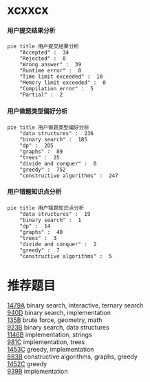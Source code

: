 # xcxxcx

<!-- tabs:start -->



#### **用户提交结果分析**

```mermaid
pie title 用户提交结果分析
    "Accepted" :  34
    "Rejected" :  0
    "Wrong answer" :  39
    "Runtime error" :  8
    "Time limit exceeded" :  10
    "Memory limit exceeded" :  0
    "Compilation error" :  5
    "Partial" :  2
```

#### **用户做题类型偏好分析**

```mermaid
pie title 用户做题类型偏好分析
    "data structures" :  236
    "binary search" :  185
    "dp" :  205
    "graphs" :  89
    "trees" :  25
    "divide and conquer" :  0
    "greedy" :  752
    "constructive algorithms" :  247
```
#### **用户错题知识点分析**

```mermaid
pie title 用户错题知识点分析
    "data structures" :  19
    "binary search" :  1
    "dp" :  14
    "graphs" :  40
    "trees" :  3
    "divide and conquer" :  2
    "greedy" :  7
    "constructive algorithms" :  5
```



<!-- tabs:end -->
# 推荐题目
[1479A](https://codeforces.com/contest/1479/problem/A)		binary search,
                        interactive,
                        ternary search		  
[940D](https://codeforces.com/contest/940/problem/D)		binary search,
                        implementation		  
[135B](https://codeforces.com/contest/135/problem/B)		brute force,
                        geometry,
                        math		  
[923B](https://codeforces.com/contest/923/problem/B)		binary search,
                        data structures		  
[1146B](https://codeforces.com/contest/1146/problem/B)		implementation,
                        strings		  
[981C](https://codeforces.com/contest/981/problem/C)		implementation,
                        trees		  
[1453C](https://codeforces.com/contest/1453/problem/C)		greedy,
                        implementation		  
[883B](https://codeforces.com/contest/883/problem/B)		constructive algorithms,
                        graphs,
                        greedy		  
[1452C](https://codeforces.com/contest/1452/problem/C)		greedy		  
[939B](https://codeforces.com/contest/939/problem/B)		implementation		  
